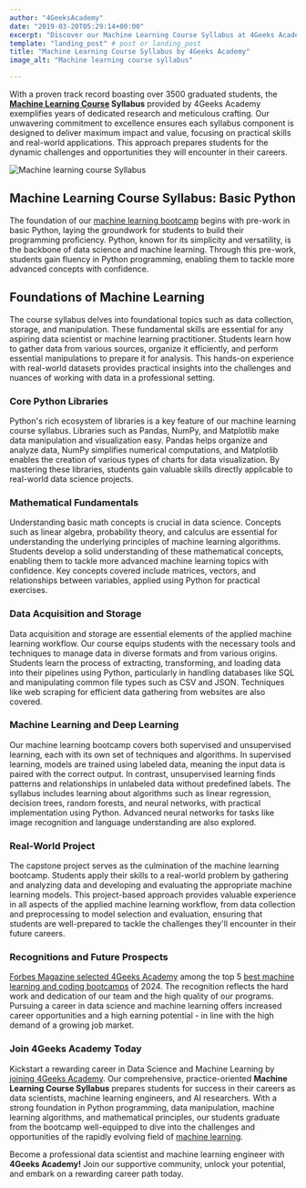 ```yaml
---
author: "4GeeksAcademy"
date: "2019-03-20T05:29:14+00:00"
excerpt: "Discover our Machine Learning Course Syllabus at 4Geeks Academy! Learn Python, data manipulation, and advanced algorithms. Prepare for a successful career in data science and AI."
template: "landing_post" # post or landing_post
title: "Machine Learning Course Syllabus by 4Geeks Academy"
image_alt: "Machine learning course syllabus"

---
```


With a proven track record boasting over 3500 graduated students, the **[Machine Learning Course](https://4geeksacademy.com/us/coding-bootcamps/machine-learning-engineering) Syllabus** provided by 4Geeks Academy exemplifies years of dedicated research and meticulous crafting. Our unwavering commitment to excellence ensures each syllabus component is designed to deliver maximum impact and value, focusing on practical skills and real-world applications. This approach prepares students for the dynamic challenges and opportunities they will encounter in their careers.

![Machine learning course Syllabus](https://breathecode.herokuapp.com/v1/media/file/machine-learning-course-syllabus-ii-jpg?width=600 "Machine Learning Course Syllabus")

## Machine Learning Course Syllabus: Basic Python
The foundation of our [machine learning bootcamp](https://4geeksacademy.com/us/coding-bootcamps/machine-learning-engineering) begins with pre-work in basic Python, laying the groundwork for students to build their programming proficiency. Python, known for its simplicity and versatility, is the backbone of data science and machine learning. Through this pre-work, students gain fluency in Python programming, enabling them to tackle more advanced concepts with confidence.

## Foundations of Machine Learning
The course syllabus delves into foundational topics such as data collection, storage, and manipulation. These fundamental skills are essential for any aspiring data scientist or machine learning practitioner. Students learn how to gather data from various sources, organize it efficiently, and perform essential manipulations to prepare it for analysis. This hands-on experience with real-world datasets provides practical insights into the challenges and nuances of working with data in a professional setting.

### Core Python Libraries
Python's rich ecosystem of libraries is a key feature of our machine learning course syllabus. Libraries such as Pandas, NumPy, and Matplotlib make data manipulation and visualization easy. Pandas helps organize and analyze data, NumPy simplifies numerical computations, and Matplotlib enables the creation of various types of charts for data visualization. By mastering these libraries, students gain valuable skills directly applicable to real-world data science projects.

### Mathematical Fundamentals
Understanding basic math concepts is crucial in data science. Concepts such as linear algebra, probability theory, and calculus are essential for understanding the underlying principles of machine learning algorithms. Students develop a solid understanding of these mathematical concepts, enabling them to tackle more advanced machine learning topics with confidence. Key concepts covered include matrices, vectors, and relationships between variables, applied using Python for practical exercises.

### Data Acquisition and Storage
Data acquisition and storage are essential elements of the applied machine learning workflow. Our course equips students with the necessary tools and techniques to manage data in diverse formats and from various origins. Students learn the process of extracting, transforming, and loading data into their pipelines using Python, particularly in handling databases like SQL and manipulating common file types such as CSV and JSON. Techniques like web scraping for efficient data gathering from websites are also covered.

### Machine Learning and Deep Learning
Our machine learning bootcamp covers both supervised and unsupervised learning, each with its own set of techniques and algorithms. In supervised learning, models are trained using labeled data, meaning the input data is paired with the correct output. In contrast, unsupervised learning finds patterns and relationships in unlabeled data without predefined labels. The syllabus includes learning about algorithms such as linear regression, decision trees, random forests, and neural networks, with practical implementation using Python. Advanced neural networks for tasks like image recognition and language understanding are also explored.

### Real-World Project
The capstone project serves as the culmination of the machine learning bootcamp. Students apply their skills to a real-world problem by gathering and analyzing data and developing and evaluating the appropriate machine learning models. This project-based approach provides valuable experience in all aspects of the applied machine learning workflow, from data collection and preprocessing to model selection and evaluation, ensuring that students are well-prepared to tackle the challenges they'll encounter in their future careers.

### Recognitions and Future Prospects
[Forbes Magazine selected 4Geeks Academy](https://4geeksacademy.com/us/trends-and-tech/celebrating-forbes-doble-recognition) among the top 5 [best machine learning and coding bootcamps](https://4geeksacademy.com/us/machine-learning-course/best-machine-learning-course) of 2024. The recognition reflects the hard work and dedication of our team and the high quality of our programs. Pursuing a career in data science and machine learning offers increased career opportunities and a high earning potential - in line with the high demand of a growing job market.

### Join 4Geeks Academy Today
Kickstart a rewarding career in Data Science and Machine Learning by [joining 4Geeks Academy](https://4geeksacademy.com/us/coding-bootcamps/datascience-machine-learning). Our comprehensive, practice-oriented  **Machine Learning Course Syllabus** prepares students for success in their careers as data scientists, machine learning engineers, and AI researchers. With a strong foundation in Python programming, data manipulation, machine learning algorithms, and mathematical principles, our students graduate from the bootcamp well-equipped to dive into the challenges and opportunities of the rapidly evolving field of [machine learning](https://4geeksacademy.com/us/coding-bootcamps/machine-learning-engineering).

Become a professional data scientist and machine learning engineer with **4Geeks Academy!** Join our supportive community, unlock your potential, and embark on a rewarding career path today.
